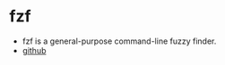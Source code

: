 # fzf

- fzf is a general-purpose command-line fuzzy finder.
- [github](https://github.com/junegunn/fzf)
